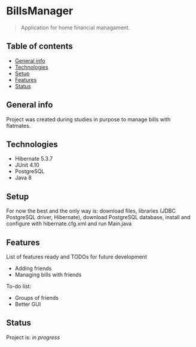 # BillsManager
> Application for home financial managament.

## Table of contents
* [General info](#general-info)
* [Technologies](#technologies)
* [Setup](#setup)
* [Features](#features)
* [Status](#status)

## General info
Project was created during studies in purpose to manage bills with flatmates.

## Technologies
* Hibernate 5.3.7
* JUnit 4.10
* PostgreSQL
* Java 8

## Setup
For now the best and the only way is: download files, libraries (JDBC PostgreSQL driver, Hibernate), download PostgreSQL database, install and configure with hibernate.cfg.xml and run Main.java

## Features
List of features ready and TODOs for future development
* Adding friends
* Managing bills with friends

To-do list:
* Groups of friends
* Better GUI

## Status
Project is: _in progress_
